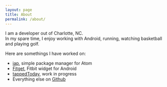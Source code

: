 ```yaml
---
layout: page
title: About
permalink: /about/
---
```


I am a developer out of Charlotte, NC.  <br/>In my spare time, I enjoy working with Android, running, watching basketball and playing golf.

Here are somethings I have worked on:

- [iap](http://github.com/johnhiott/iap), simple package manager for Atom
- [Fitget](https://play.google.com/store/apps/details?id=com.hiott.fitbitwidget.fitbitwidget&hl=en), Fitbit widget for Android
- [tappedToday](http://tapped.today), work in progress
- Everything else on [Github](http://github.com/johnhiott)
